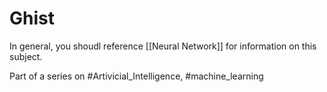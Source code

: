 # Ghist
In general, you shoudl reference [[Neural Network]] for information on this subject.

Part of a series on #Artivicial_Intelligence, #machine_learning 